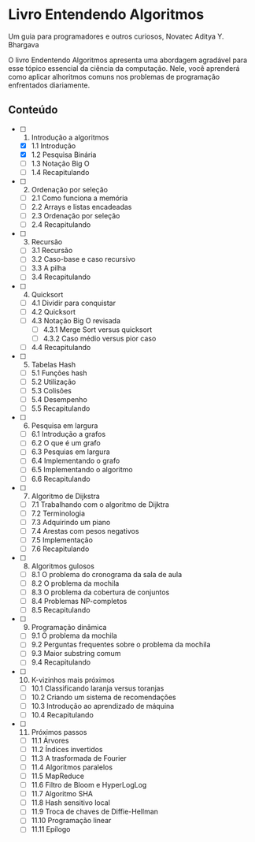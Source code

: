 # Livro Entendendo Algoritmos

Um guia para programadores e outros curiosos, Novatec
Aditya Y. Bhargava

O livro Endentendo Algoritmos apresenta uma abordagem agradável para esse tópico essencial da ciência da computação. Nele, você aprenderá como aplicar alhoritmos comuns nos problemas de programação enfrentados diariamente.


## Conteúdo

- [ ] 1. Introdução a algoritmos
    - [x] 1.1 Introdução
    - [x] 1.2 Pesquisa Binária
    - [ ] 1.3 Notação Big O
    - [ ] 1.4 Recapitulando
- [ ] 2. Ordenação por seleção
    - [ ] 2.1 Como funciona a memória
    - [ ] 2.2 Arrays e listas encadeadas
    - [ ] 2.3 Ordenação por seleção
    - [ ] 2.4 Recapitulando
- [ ] 3. Recursão
    - [ ] 3.1 Recursão
    - [ ] 3.2 Caso-base e caso recursivo
    - [ ] 3.3 A pilha
    - [ ] 3.4 Recapitulando
- [ ] 4. Quicksort
    - [ ] 4.1 Dividir para conquistar
    - [ ] 4.2 Quicksort
    - [ ] 4.3 Notação Big O revisada
        - [ ] 4.3.1 Merge Sort versus quicksort
        - [ ] 4.3.2 Caso médio versus pior caso
    - [ ] 4.4  Recapitulando
- [ ] 5. Tabelas Hash
    - [ ] 5.1 Funções hash
    - [ ] 5.2 Utilização
    - [ ] 5.3 Colisões
    - [ ] 5.4 Desempenho
    - [ ] 5.5 Recapitulando
- [ ] 6. Pesquisa em largura
    - [ ] 6.1 Introdução a grafos
    - [ ] 6.2 O que é um grafo
    - [ ] 6.3 Pesquias em largura
    - [ ] 6.4 Implementando o grafo
    - [ ] 6.5 Implementando o algoritmo
    - [ ] 6.6 Recapitulando
- [ ] 7. Algoritmo de Dijkstra
    - [ ] 7.1 Trabalhando com o algoritmo de Dijktra
    - [ ] 7.2 Terminologia
    - [ ] 7.3 Adquirindo um piano
    - [ ] 7.4 Arestas com pesos negativos
    - [ ] 7.5 Implementação
    - [ ] 7.6 Recapitulando
- [ ] 8. Algoritmos gulosos
    - [ ] 8.1 O problema do cronograma da sala de aula
    - [ ] 8.2 O problema da mochila
    - [ ] 8.3 O problema da cobertura de conjuntos
    - [ ] 8.4 Problemas NP-completos
    - [ ] 8.5 Recapitulando
- [ ] 9. Programação dinâmica
    - [ ] 9.1 O problema da mochila
    - [ ] 9.2 Perguntas frequentes sobre o problema da mochila
    - [ ] 9.3 Maior substring comum
    - [ ] 9.4 Recapitulando
- [ ] 10. K-vizinhos mais próximos
    - [ ] 10.1 Classificando laranja versus toranjas
    - [ ] 10.2 Criando um sistema de recomendações
    - [ ] 10.3 Introdução ao aprendizado de máquina
    - [ ] 10.4 Recapitulando
- [ ] 11. Próximos passos
    - [ ] 11.1 Árvores
    - [ ] 11.2 Índices invertidos
    - [ ] 11.3 A trasformada de Fourier
    - [ ] 11.4 Algoritmos paralelos
    - [ ] 11.5 MapReduce
    - [ ] 11.6 Filtro de Bloom e HyperLogLog
    - [ ] 11.7 Algoritmo SHA
    - [ ] 11.8 Hash sensitivo local
    - [ ] 11.9 Troca de chaves de Diffie-Hellman
    - [ ] 11.10 Programação linear
    - [ ] 11.11 Epílogo

